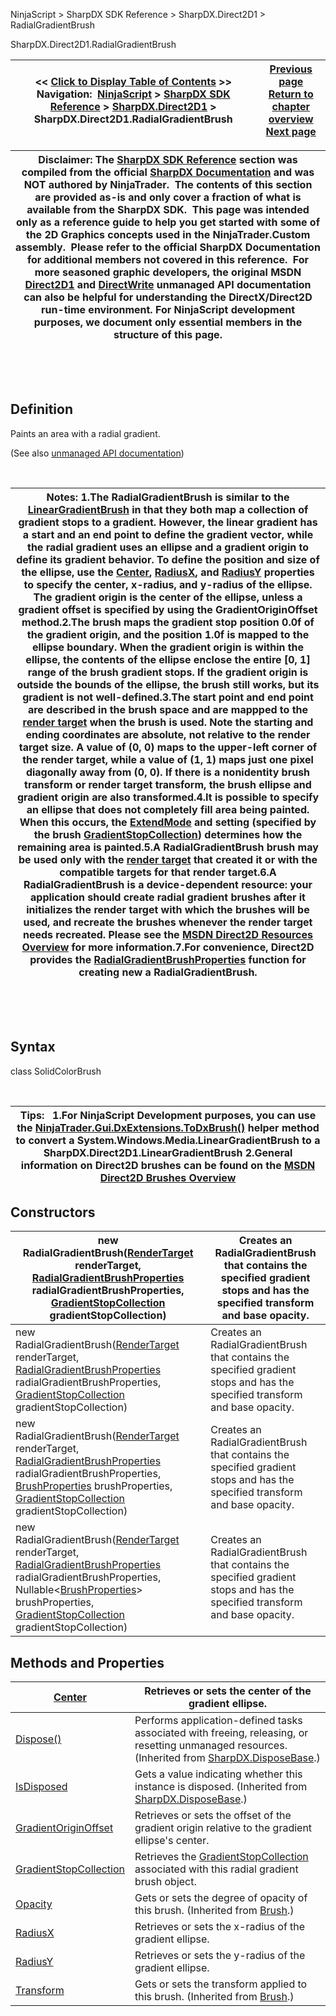 ﻿


NinjaScript \> SharpDX SDK Reference \> SharpDX.Direct2D1 \> RadialGradientBrush






















SharpDX.Direct2D1\.RadialGradientBrush







| \<\< [Click to Display Table of Contents](sharpdx_direct2d1_radialgradientbrush.md) \>\> **Navigation:**     [NinjaScript](ninjascript-1.md) \> [SharpDX SDK Reference](sharpdx_sdk_reference-1.md) \> [SharpDX.Direct2D1](sharpdx_direct2d1-1.md) \> SharpDX.Direct2D1\.RadialGradientBrush | [Previous page](sharpdx_direct2d1_pathgeometry_strokecontainspoint-1.md) [Return to chapter overview](sharpdx_direct2d1-1.md) [Next page](sharpdx_direct2d1_radialgradientbrush_center-1.md) |
| --- | --- |













| Disclaimer: The [SharpDX SDK Reference](sharpdx_sdk_reference-1.md) section was compiled from the official [SharpDX Documentation](http://sharpdx.org/) and was NOT authored by NinjaTrader.  The contents of this section are provided as\-is and only cover a fraction of what is available from the SharpDX SDK.  This page was intended only as a reference guide to help you get started with some of the 2D Graphics concepts used in the NinjaTrader.Custom assembly.  Please refer to the official SharpDX Documentation for additional members not covered in this reference.  For more seasoned graphic developers, the original MSDN [Direct2D1](https://msdn.microsoft.com/en-us/library/windows/desktop/dd370990.aspx) and [DirectWrite](https://msdn.microsoft.com/en-us/library/windows/desktop/dd368038.aspx) unmanaged API documentation can also be helpful for understanding the DirectX/Direct2D run\-time environment. For NinjaScript development purposes, we document only essential members in the structure of this page. |
| --- |



 


 


## Definition


Paints an area with a radial gradient.


(See also [unmanaged API documentation](http://msdn.microsoft.com/en-us/library/dd371529.aspx))


 




| Notes: 1\.The RadialGradientBrush is similar to the [LinearGradientBrush](sharpdx_direct2d1_lineargradientbrush-1.md) in that they both map a collection of gradient stops to a gradient. However, the linear gradient has a start and an end point to define the gradient vector, while the radial gradient uses an ellipse and a gradient origin to define its gradient behavior. To define the position and size of the ellipse, use the [Center](sharpdx_direct2d1_radialgradientbrush_center-1.md), [RadiusX](sharpdx_direct2d1_radialgradientbrush_radiusx-1.md), and [RadiusY](sharpdx_direct2d1_radialgradientbrush_radiusy-1.md) properties to specify the center, x\-radius, and y\-radius of the ellipse. The gradient origin is the center of the ellipse, unless a gradient offset is specified by using the GradientOriginOffset method.2\.The brush maps the gradient stop position 0\.0f of the gradient origin, and the position 1\.0f is mapped to the ellipse boundary. When the gradient origin is within the ellipse, the contents of the ellipse enclose the entire \[0, 1] range of the brush gradient stops. If the gradient origin is outside the bounds of the ellipse, the brush still works, but its gradient is not well\-defined.3\.The start point and end point are described in the brush space and are mappped to the [render target](sharpdx_direct2d1_rendertarget-1.md) when the brush is used. Note the starting and ending coordinates are absolute, not relative to the render target size. A value of (0, 0\) maps to the upper\-left corner of the render target, while a value of (1, 1\) maps just one pixel diagonally away from (0, 0\). If there is a nonidentity brush transform or render target transform, the brush ellipse and gradient origin are also transformed.4\.It is possible to specify an ellipse that does not completely fill area being painted. When this occurs, the [ExtendMode](sharpdx_direct2d1_gradientstopcollection_extendmode-1.md) and setting (specified by the brush [GradientStopCollection](sharpdx_direct2d1_gradientstopcollection-1.md)) determines how the remaining area is painted.5\.A RadialGradientBrush brush may be used only with the [render target](sharpdx_direct2d1_rendertarget-1.md) that created it or with the compatible targets for that render target.6\.A RadialGradientBrush is a device\-dependent resource: your application should create radial gradient brushes after it initializes the render target with which the brushes will be used, and recreate the brushes whenever the render target needs recreated. Please see the [MSDN Direct2D Resources Overview](https://msdn.microsoft.com/en-us/library/dd756757(v=vs.85).aspx) for more information.7\.For convenience, Direct2D provides the [RadialGradientBrushProperties](sharpdx_direct2d1_radialgradientbrushproperties-1.md) function for creating new a RadialGradientBrush. |
| --- |



 


 


## Syntax


class SolidColorBrush


 




| Tips:   1\.For NinjaScript Development purposes, you can use the [NinjaTrader.Gui.DxExtensions.ToDxBrush()](dxextensions_todxbrush-1.md) helper method to convert a System.Windows.Media.LinearGradientBrush to a SharpDX.Direct2D1\.LinearGradientBrush 2\.General information on Direct2D brushes can be found on the [MSDN Direct2D Brushes Overview](https://msdn.microsoft.com/en-us/library/dd756651(v=vs.85).aspx) |
| --- |



## 


## Constructors




| new RadialGradientBrush([RenderTarget](sharpdx_direct2d1_rendertarget-1.md) renderTarget, [RadialGradientBrushProperties](sharpdx_direct2d1_radialgradientbrushproperties-1.md) radialGradientBrushProperties,  [GradientStopCollection](sharpdx_direct2d1_gradientstopcollection-1.md) gradientStopCollection) | Creates an RadialGradientBrush that contains the specified gradient stops and has the specified transform and base opacity. |
| --- | --- |
| new RadialGradientBrush([RenderTarget](sharpdx_direct2d1_rendertarget-1.md) renderTarget, [RadialGradientBrushProperties](sharpdx_direct2d1_radialgradientbrushproperties-1.md) radialGradientBrushProperties, [GradientStopCollection](sharpdx_direct2d1_gradientstopcollection-1.md) gradientStopCollection) | Creates an RadialGradientBrush that contains the specified gradient stops and has the specified transform and base opacity. |
| new RadialGradientBrush([RenderTarget](sharpdx_direct2d1_rendertarget-1.md) renderTarget, [RadialGradientBrushProperties](sharpdx_direct2d1_radialgradientbrushproperties-1.md) radialGradientBrushProperties, [BrushProperties](sharpdx_direct2d1_brushproperties-1.md) brushProperties, [GradientStopCollection](sharpdx_direct2d1_gradientstopcollection-1.md) gradientStopCollection) | Creates an RadialGradientBrush that contains the specified gradient stops and has the specified transform and base opacity. |
| new RadialGradientBrush([RenderTarget](sharpdx_direct2d1_rendertarget-1.md) renderTarget, [RadialGradientBrushProperties](sharpdx_direct2d1_radialgradientbrushproperties-1.md) radialGradientBrushProperties, Nullable\<[BrushProperties](sharpdx_direct2d1_brushproperties-1.md)\> brushProperties, [GradientStopCollection](sharpdx_direct2d1_gradientstopcollection-1.md) gradientStopCollection) | Creates an RadialGradientBrush that contains the specified gradient stops and has the specified transform and base opacity. |



## 


## 


## Methods and Properties




| [Center](sharpdx_direct2d1_radialgradientbrush_center-1.md) | Retrieves or sets the center of the gradient ellipse. |
| --- | --- |
| [Dispose()](sharpdx_disposebase_dispose-1.md) | Performs application\-defined tasks associated with freeing, releasing, or resetting unmanaged resources. (Inherited from [SharpDX.DisposeBase](sharpdx_disposebase-1.md).) |
| [IsDisposed](sharpdx_disposebase_isdisposed-1.md) | Gets a value indicating whether this instance is disposed. (Inherited from [SharpDX.DisposeBase](sharpdx_disposebase-1.md).) |
| [GradientOriginOffset](sharpdx_direct2d1_radialgradientbrush_gradientoriginoffset-1.md) | Retrieves or sets the offset of the gradient origin relative to the gradient ellipse's center. |
| [GradientStopCollection](sharpdx_direct2d1_radialgradientbrush_gradientstopcollection-1.md) | Retrieves the [GradientStopCollection](sharpdx_direct2d1_gradientstopcollection-1.md) associated with this radial gradient brush object. |
| [Opacity](sharpdx_direct2d1_brush_opacity-1.md) | Gets or sets the degree of opacity of this brush.  (Inherited from [Brush](sharpdx_direct2d1_brush-1.md).) |
| [RadiusX](sharpdx_direct2d1_radialgradientbrush_radiusx-1.md) | Retrieves or sets the x\-radius of the gradient ellipse. |
| [RadiusY](sharpdx_direct2d1_radialgradientbrush_radiusy-1.md) | Retrieves or sets the y\-radius of the gradient ellipse. |
| [Transform](sharpdx_direct2d1_brush_transform-1.md) | Gets or sets the transform applied to this brush.  (Inherited from [Brush](sharpdx_direct2d1_brush-1.md).) |









